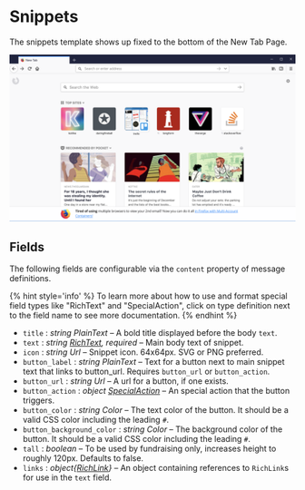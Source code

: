 # Snippets

The snippets template shows up fixed to the bottom of the New Tab Page.

![Screenshot of the new tab page snippet](../assets/snippet-example.png)

## Fields

The following fields are configurable via the `content` property of message definitions.

{% hint style='info' %}
To learn more about how to use and format special field types like "RichText" and "SpecialAction", click on type definition next to the field name to see more documentation.
{% endhint %}

* `title` : *string PlainText* – A bold title displayed before the body `text`.
* `text` : *string [RichText](../api/template-fields.md#richtext-and-richlink), required* – Main body text of snippet.
* `icon` : *string Url* – Snippet icon. 64x64px. SVG or PNG preferred.
* `button_label` : *string PlainText* – Text for a button next to main snippet text that links to button_url. Requires `button_url` or `button_action`.
* `button_url` : *string Url* – A url for a button, if one exists.
* `button_action` : *object [SpecialAction](../api/special-actions.md)* – An special action that the button triggers.
* `button_color` : *string Color* – The text color of the button. It should be a valid CSS color including the leading `#`.
* `button_background_color` : *string Color* – The background color of the button. It should be a valid CSS color including the leading `#`.
* `tall` : *boolean* – To be used by fundraising only, increases height to roughly 120px. Defaults to false.
* `links` : *object{[RichLink](../api/template-fields.md#richtext-and-richlink)}* – An object containing references to `RichLink`s for use in the `text` field.
